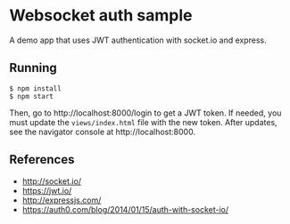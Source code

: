 # Websocket auth sample
A demo app that uses JWT authentication with socket.io and express.

## Running
```
$ npm install
$ npm start
```
Then, go to http://localhost:8000/login to get a JWT token. If needed, you must update the `views/index.html` file with the
new token. After updates, see the navigator console at http://localhost:8000.

## References
* http://socket.io/
* https://jwt.io/
* http://expressjs.com/
* https://auth0.com/blog/2014/01/15/auth-with-socket-io/
